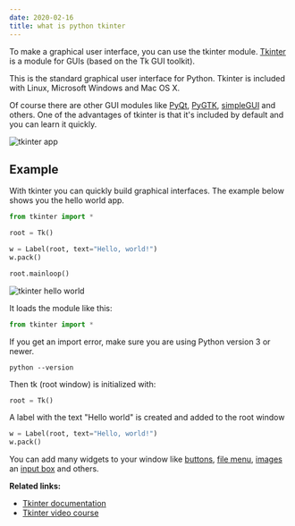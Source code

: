 ```yaml
---
date: 2020-02-16
title: what is python tkinter
---
```

To make a graphical user interface, you can use the tkinter module. <a href="https://docs.python.org/3/library/tkinter.html">Tkinter</a> is a module for GUIs (based on the Tk GUI toolkit).  

This is the standard graphical user interface for Python. Tkinter is included with Linux, Microsoft Windows and Mac OS X.

Of course there are other GUI modules like <a href="https://pythonspot.com/pyqt5/">PyQt</a>, <a href="https://pygobject.readthedocs.io/en/latest/">PyGTK</a>, <a href="https://pypi.org/project/simplegui/">simpleGUI</a> and others. One of the advantages of tkinter is that it's included by default and you can learn it quickly.

![tkinter app](https://dev-to-uploads.s3.amazonaws.com/i/zgg6t3imnvrh2au77kkx.png)

## Example

With tkinter you can quickly build graphical interfaces. The example below shows you the hello world app.

```python
from tkinter import *

root = Tk()

w = Label(root, text="Hello, world!")
w.pack()

root.mainloop()
```

![tkinter hello world](https://dev-to-uploads.s3.amazonaws.com/i/alhmvnlpy4qjqyxrysas.png)

It loads the module like this:

```python
from tkinter import *
```

If you get an import error, make sure you are using Python version 3 or newer.

    python --version

Then tk (root window) is initialized with:


```python
root = Tk()
```

A label with the text "Hello world" is created and added to the root window

```python
w = Label(root, text="Hello, world!")
w.pack()
```

You can add many widgets to your window like <a href="https://pythonbasics.org/tkinter-button/">buttons</a>, <a href="https://pythonbasics.org/tkinter-menu/">file menu</a>, <a href="https://pythonbasics.org/tkinter-image/">images</a> an <a href="https://pythonbasics.org/tkinter-entry/">input box</a> and others.

**Related links:**
* <a href="https://docs.python.org/3/library/tkinter.html">Tkinter documentation</a>
* <a href="https://gumroad.com/l/ErLc">Tkinter video course</a>
